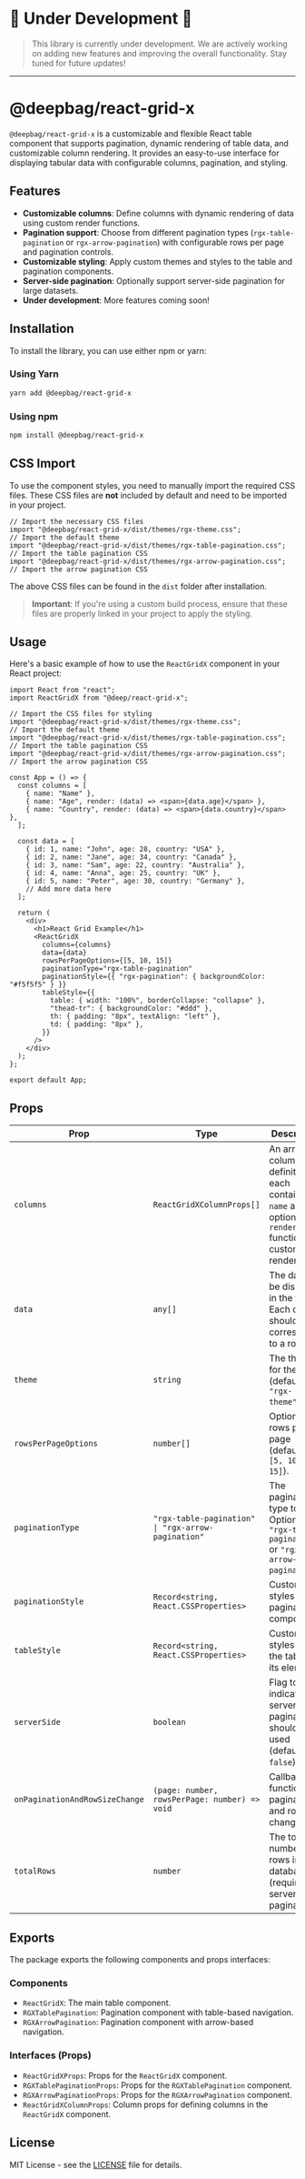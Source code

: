 
# 🚧 **Under Development** 🚧

> This library is currently under development. We are actively working on adding new features and improving the overall functionality. Stay tuned for future updates!

---

# @deepbag/react-grid-x

`@deepbag/react-grid-x` is a customizable and flexible React table component that supports pagination, dynamic rendering of table data, and customizable column rendering. It provides an easy-to-use interface for displaying tabular data with configurable columns, pagination, and styling.

## Features

- **Customizable columns**: Define columns with dynamic rendering of data using custom render functions.
- **Pagination support**: Choose from different pagination types (`rgx-table-pagination` or `rgx-arrow-pagination`) with configurable rows per page and pagination controls.
- **Customizable styling**: Apply custom themes and styles to the table and pagination components.
- **Server-side pagination**: Optionally support server-side pagination for large datasets.
- **Under development**: More features coming soon!

## Installation

To install the library, you can use either npm or yarn:

### Using Yarn

```bash
yarn add @deepbag/react-grid-x
```

### Using npm

```bash
npm install @deepbag/react-grid-x
```

## CSS Import

To use the component styles, you need to manually import the required CSS files. These CSS files are **not** included by default and need to be imported in your project.

```tsx
// Import the necessary CSS files
import "@deepbag/react-grid-x/dist/themes/rgx-theme.css";            // Import the default theme
import "@deepbag/react-grid-x/dist/themes/rgx-table-pagination.css"; // Import the table pagination CSS
import "@deepbag/react-grid-x/dist/themes/rgx-arrow-pagination.css"; // Import the arrow pagination CSS
```

The above CSS files can be found in the `dist` folder after installation.

> **Important**: If you're using a custom build process, ensure that these files are properly linked in your project to apply the styling.

## Usage

Here's a basic example of how to use the `ReactGridX` component in your React project:

```tsx
import React from "react";
import ReactGridX from "@deep/react-grid-x";

// Import the CSS files for styling
import "@deepbag/react-grid-x/dist/themes/rgx-theme.css";            // Import the default theme
import "@deepbag/react-grid-x/dist/themes/rgx-table-pagination.css"; // Import the table pagination CSS
import "@deepbag/react-grid-x/dist/themes/rgx-arrow-pagination.css"; // Import the arrow pagination CSS

const App = () => {
  const columns = [
    { name: "Name" },
    { name: "Age", render: (data) => <span>{data.age}</span> },
    { name: "Country", render: (data) => <span>{data.country}</span> },
  ];

  const data = [
    { id: 1, name: "John", age: 28, country: "USA" },
    { id: 2, name: "Jane", age: 34, country: "Canada" },
    { id: 3, name: "Sam", age: 22, country: "Australia" },
    { id: 4, name: "Anna", age: 25, country: "UK" },
    { id: 5, name: "Peter", age: 30, country: "Germany" },
    // Add more data here
  ];

  return (
    <div>
      <h1>React Grid Example</h1>
      <ReactGridX
        columns={columns}
        data={data}
        rowsPerPageOptions={[5, 10, 15]}
        paginationType="rgx-table-pagination"
        paginationStyle={{ "rgx-pagination": { backgroundColor: "#f5f5f5" } }}
        tableStyle={{
          table: { width: "100%", borderCollapse: "collapse" },
          "thead-tr": { backgroundColor: "#ddd" },
          th: { padding: "8px", textAlign: "left" },
          td: { padding: "8px" },
        }}
      />
    </div>
  );
};

export default App;
```

## Props

| Prop                 | Type                                  | Description                                                                                                   |
| -------------------- | ------------------------------------- | ------------------------------------------------------------------------------------------------------------- |
| `columns`            | `ReactGridXColumnProps[]`             | An array of column definitions, each containing a `name` and optional `render` function for custom rendering. |
| `data`               | `any[]`                               | The data to be displayed in the table. Each object should correspond to a row.                                |
| `theme`              | `string`                              | The theme for the table (default is `"rgx-theme"`).                                                           |
| `rowsPerPageOptions` | `number[]`                            | Options for rows per page (default is `[5, 10, 15]`).                                                         |
| `paginationType`     | `"rgx-table-pagination" \| "rgx-arrow-pagination"` | The pagination type to use. Options are `"rgx-table-pagination"` or `"rgx-arrow-pagination"`.                |
| `paginationStyle`    | `Record<string, React.CSSProperties>` | Custom styles for pagination components.                                                                      |
| `tableStyle`         | `Record<string, React.CSSProperties>` | Custom styles for the table and its elements.                                                                 |
| `serverSide`         | `boolean`                             | Flag to indicate if server-side pagination should be used (default is `false`).                               |
| `onPaginationAndRowSizeChange` | `(page: number, rowsPerPage: number) => void` | Callback function for pagination and row size changes.                                                        |
| `totalRows`          | `number`                              | The total number of rows in the database (required for server-side pagination).                               |

## Exports

The package exports the following components and props interfaces:

### Components

- `ReactGridX`: The main table component.
- `RGXTablePagination`: Pagination component with table-based navigation.
- `RGXArrowPagination`: Pagination component with arrow-based navigation.

### Interfaces (Props)

- `ReactGridXProps`: Props for the `ReactGridX` component.
- `RGXTablePaginationProps`: Props for the `RGXTablePagination` component.
- `RGXArrowPaginationProps`: Props for the `RGXArrowPagination` component.
- `ReactGridXColumnProps`: Column props for defining columns in the `ReactGridX` component.

## License

MIT License - see the [LICENSE](LICENSE) file for details.
